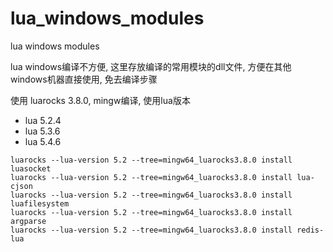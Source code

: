 # lua_windows_modules
lua windows modules

lua windows编译不方便, 这里存放编译的常用模块的dll文件, 方便在其他windows机器直接使用, 免去编译步骤

使用 luarocks 3.8.0, mingw编译, 使用lua版本
* lua 5.2.4 
* lua 5.3.6 
* lua 5.4.6 


```shell
luarocks --lua-version 5.2 --tree=mingw64_luarocks3.8.0 install luasocket
luarocks --lua-version 5.2 --tree=mingw64_luarocks3.8.0 install lua-cjson
luarocks --lua-version 5.2 --tree=mingw64_luarocks3.8.0 install luafilesystem
luarocks --lua-version 5.2 --tree=mingw64_luarocks3.8.0 install argparse
luarocks --lua-version 5.2 --tree=mingw64_luarocks3.8.0 install redis-lua
```